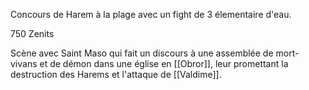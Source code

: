 Concours de Harem à la plage avec un fight de 3 élementaire d'eau.

750 Zenits

Scène avec Saint Maso qui fait un discours à une assemblée de mort-vivans et de démon dans une église en [[Obror]], leur promettant la destruction des Harems et l'attaque de [[Valdime]].